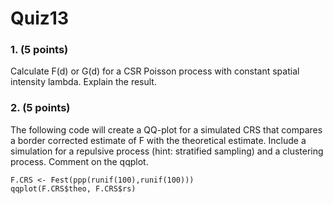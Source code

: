 # Quiz13

### 1. (5 points)
 Calculate F(d) or G(d) for a CSR Poisson process with constant spatial intensity lambda. Explain the result.
 
### 2. (5 points)
The following code will create a QQ-plot for a simulated CRS that compares a border corrected estimate of F with the theoretical estimate. Include a simulation for a repulsive process (hint: stratified sampling) and a clustering process. Comment on the qqplot.
```{r}
F.CRS <- Fest(ppp(runif(100),runif(100)))
qqplot(F.CRS$theo, F.CRS$rs)
```
